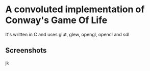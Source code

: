 # A convoluted implementation of Conway's Game Of Life
It's written in C and uses glut, glew, opengl, opencl and sdl

## Screenshots
jk
